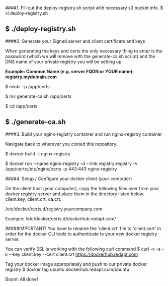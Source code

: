 ####1. Fill out the deploy-registry.sh script with necessary s3 bucket info.
  $ vi deploy-registry.sh
  
  $ ./deploy-registry.sh
  -----
####2. Generate your Signed server and client certificate and keys

When generating the keys and certs the only necessary thing to enter is the password
(which we will remove with the generate-ca.sh script) and the DNS name of your private
registry you will be setting up.

**Example: Common Name (e.g. server FQDN or YOUR name): registry.mydomain.com**

  $ mkdir -p /app/certs
  
  $ mv generate-ca.sh /app/certs
  
  $ cd /app/certs
  
  $ ./generate-ca.sh
  -----
####3. Build your nginx-registry container and run nginx-registry container

Navigate back to wherever you cloned this repository.

  $ docker build -t nginx-registry .
  
  $ docker run --name nginx-registry -d --link registry:registry -v /app/certs:/etc/nginx/certs -p 443:443 nginx-registry

####4. Setup / Configure your docker client (your computer)

On the client host (your computer), copy the following files over from your docker registry
server and place them in the directory listed below. client.key, client.crt, ca.crt.

/etc/docker/certs.d/registry.yourcompany.com

Example: /etc/docker/certs.d/dockerhub.redapt.com/

#####IMPORTANT!
You have to rename the 'client.crt' file to 'client.cert' in order for the docker CLI tools
to authenticate to your new docker registry server.

You can verify SSL is working with the following curl command
  $ curl -v -s -k --key client.key --cert client.crt https://dockerhub.redapt.com

Tag your docker image appropriately and push to our private docker registry
  $ docker tag ubuntu dockerhub.redapt.com/ubuntu

Boom! All done!

